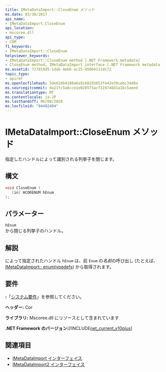 ```yaml
---
title: IMetaDataImport::CloseEnum メソッド
ms.date: 03/30/2017
api_name:
- IMetaDataImport.CloseEnum
api_location:
- mscoree.dll
api_type:
- COM
f1_keywords:
- IMetaDataImport::CloseEnum
helpviewer_keywords:
- IMetaDataImport::CloseEnum method [.NET Framework metadata]
- CloseEnum method, IMetaDataImport interface [.NET Framework metadata]
ms.assetid: 727819d5-1dab-4ebb-ac25-950b4111dc72
topic_type:
- apiref
ms.openlocfilehash: 5de62db4180a6a9160193053fe42e39cebc34d0e
ms.sourcegitcommit: da21fc5a8cce1e028575acf31974681a1bc5aeed
ms.translationtype: MT
ms.contentlocale: ja-JP
ms.lasthandoff: 06/08/2020
ms.locfileid: "84492494"
---
```

# <a name="imetadataimportcloseenum-method"></a>IMetaDataImport::CloseEnum メソッド
指定したハンドルによって識別される列挙子を閉じます。  
  
## <a name="syntax"></a>構文  
  
```cpp  
void CloseEnum (  
   [in] HCORENUM hEnum  
);  
```  
  
## <a name="parameters"></a>パラメーター  
 `hEnum`  
 から閉じる列挙子のハンドル。  
  
## <a name="remarks"></a>解説  
 によって指定されたハンドル `hEnum` は、前 `Enum` の*名前*の呼び出し (たとえば、 [IMetaDataImport:: enumtypedefs](imetadataimport-enumtypedefs-method.md)) から取得されます。  
  
## <a name="requirements"></a>要件  
 **:**「[システム要件](../../get-started/system-requirements.md)」を参照してください。  
  
 **ヘッダー:** Cor  
  
 **ライブラリ:** Mscoree.dll にリソースとして含まれています  
  
 **.NET Framework のバージョン:**[!INCLUDE[net_current_v10plus](../../../../includes/net-current-v10plus-md.md)]  
  
## <a name="see-also"></a>関連項目

- [IMetaDataImport インターフェイス](imetadataimport-interface.md)
- [IMetaDataImport2 インターフェイス](imetadataimport2-interface.md)
